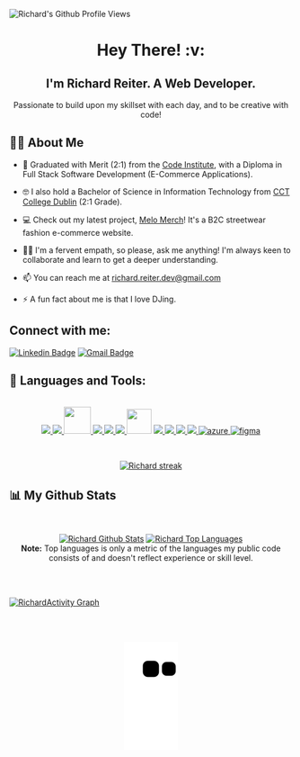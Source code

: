![Richard's Github Profile Views](https://komarev.com/ghpvc/?username=RichardReiter)

<h1 align="center">Hey There! :v:</h1>
<h2 align="center">I'm Richard Reiter. A Web Developer.</h2>
<p align="center">Passionate to build upon my skillset with each day, and to be creative with code!</p>

## 🙋‍♂️ About Me

- :open_book: Graduated with Merit (2:1) from the [Code Institute](https://codeinstitute.net/), with a Diploma in Full Stack Software Development (E-Commerce Applications).

- :nerd_face: I also hold a Bachelor of Science in Information Technology from [CCT College Dublin](https://www.cct.ie/) (2:1 Grade).

- :computer: Check out my latest project, [Melo Merch](https://melo-merch.herokuapp.com/)! It's a B2C streetwear fashion e-commerce website.

- :raising_hand_man: I'm a fervent empath, so please, ask me anything! I'm always keen to collaborate and learn to get a deeper understanding.

- 📫 You can reach me at richard.reiter.dev@gmail.com

- ⚡ A fun fact about me is that I love DJing.

## Connect with me:
<p align="left">

  [![Linkedin Badge](https://img.shields.io/badge/-Richard-blue?style=for-the-badge&logo=Linkedin&logoColor=white&link=https://www.linkedin.com/in/emidiovalereto/)](https://www.linkedin.com/in/richard-reiter/)
  [![Gmail Badge](https://img.shields.io/badge/-richard.reiter.dev@gmail.com-c14438?style=for-the-badge&logo=Gmail&logoColor=white&link=mailto:richard.reiter.dev@gmail.com)](mailto:richard.reiter.dev@gmail.com)
  
</p>

## 🚀 Languages and Tools:

<p align="center">
  <br>
    <a href="https://www.w3.org/html/" target="_blank"> <img src="https://img.icons8.com/color/48/000000/html-5.png"/> </a>
    <a href="https://www.w3schools.com/css/" target="_blank"> <img src="https://img.icons8.com/color/48/000000/css3.png"/> </a>
    <a href="https://developer.mozilla.org/en-US/docs/Web/JavaScript" target="_blank"> <img src="https://img.icons8.com/color/48/000000/javascript.png"  width="48" height="48"/> </a> 
    <a target="_blank" href="https://www.python.org/" > <img src="https://img.icons8.com/fluency/48/000000/python.png"/> </a>
    <a target="_blank" href="https://www.djangoproject.com/" > <img src="https://img.icons8.com/color/48/000000/django.png"/> </a>
    <a target="_blank" href="https://flask.palletsprojects.com/en/2.0.x/" > <img src="https://img.icons8.com/nolan/50/flask.png"/> </a>
    <a href="https://code.visualstudio.com/docs" target="_blank"> <img src="https://upload.wikimedia.org/wikipedia/commons/thumb/9/9a/Visual_Studio_Code_1.35_icon.svg/1024px-Visual_Studio_Code_1.35_icon.svg.png"  width="44" height="44"/></a> 
    <a href="https://dev.mysql.com/" target="_blank"> <img src="https://img.icons8.com/color/48/000000/mysql-logo.png"/> </a>
    <a href="https://www.postgresql.org/" target="_blank"> <img src="https://img.icons8.com/color/48/000000/postgreesql.png"/> </a>
    <a href="https://git-scm.com/" target="_blank"> <img src="https://img.icons8.com/color/48/000000/git.png"/> </a>
    <a href="https://www.heroku.com/" target="_blank" > <img src="https://img.icons8.com/color/48/000000/heroku.png"/> </a>
    <a href="https://azure.microsoft.com/en-in/" target="_blank" rel="noreferrer"> <img src="https://www.vectorlogo.zone/logos/microsoft_azure/microsoft_azure-icon.svg" alt="azure" width="40" height="40"/> </a>
    <a href="https://www.figma.com/" target="_blank" > <img src="https://www.vectorlogo.zone/logos/figma/figma-icon.svg" alt="figma" width="40" height="40"/> </a>
</p>

<br/>

<p align="center">
    <a href="https://github.com/richardreiter/richardreiter.git">
        <img title="🔥 Get streak stats for your profile at git.io/streak-stats" alt="Richard streak" src="https://github-readme-streak-stats.herokuapp.com?user=richardreiter&theme=dark&date_format=j%20M%5B%20Y%5D"/>
    </a>
</p>

## 📊 My Github Stats

  <br/>
<p align="center">
  <a href="https://github.com/richardreiter/richardreiter.git"><img alt="Richard Github Stats" height="180em" src="https://github-readme-stats.vercel.app/api?username=richardreiter&show_icons=true&count_private=true&theme=react&hide_border=true&bg_color=0D1117" /></a>
  <a href="https://github.com/richardreiter/richardreiter.git"><img alt="Richard Top Languages" height="180em" src="https://github-readme-stats.vercel.app/api/top-langs/?username=richardreiter&langs_count=8&count_private=true&layout=compact&theme=react&hide_border=true&bg_color=0D1117" /></a>
  <br/>
  <b>Note:</b> Top languages is only a metric of the languages my public code consists of and doesn't reflect experience or skill level.
</p>

<br/>
<br/>

<a href="https://github.com/richardreiter/richardreiter.git"><img alt="RichardActivity Graph" src="https://activity-graph.herokuapp.com/graph?username=richardreiter&bg_color=0D1117&color=5BCDEC&line=5BCDEC&point=FFFFFF&hide_border=true" /></a>

<br/>
<br/>

<p align="center">
 <img alt="Snake animation" src="https://github.com/rafaballerini/rafaballerini/blob/output/github-contribution-grid-snake.svg"/>
</p>

<!-- ## ❤ Views and Followers
<a href="https://github.com/Meghna-DAS/github-profile-views-counter">
    <img src="https://komarev.com/ghpvc/?username=richardreiter">
</a>
<a href="https://github.com/tauz-hub?tab=followers"><img src="https://img.shields.io/github/followers/tauz-hub?label=Followers&style=social" alt="GitHub Badge"></a> -->
